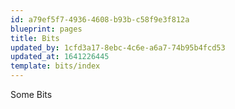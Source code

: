 ```yaml
---
id: a79ef5f7-4936-4608-b93b-c58f9e3f812a
blueprint: pages
title: Bits
updated_by: 1cfd3a17-8ebc-4c6e-a6a7-74b95b4fcd53
updated_at: 1641226445
template: bits/index
---
```

Some Bits